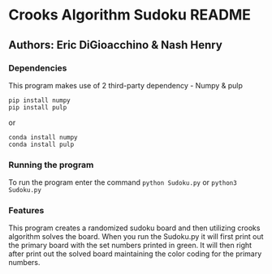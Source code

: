 # Crooks Algorithm Sudoku README
## Authors: Eric DiGioacchino & Nash Henry

### Dependencies
This program makes use of 2 third-party dependency - Numpy & pulp

```
pip install numpy 
pip install pulp
```

or

```
conda install numpy
conda install pulp
```

### Running the program
To run the program enter the command
`python Sudoku.py`
or
`python3 Sudoku.py`

### Features
This program creates a randomized sudoku board and then utilizing crooks algorithm solves the board. When you run the Sudoku.py it will first print out the primary board with the set numbers printed in green. It will then right after print out the solved board maintaining the color coding for the primary numbers.
